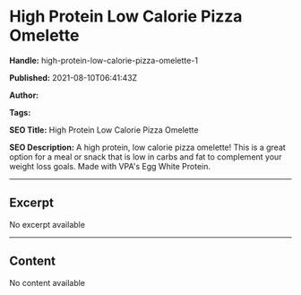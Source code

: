 # High Protein Low Calorie Pizza Omelette

**Handle:** high-protein-low-calorie-pizza-omelette-1

**Published:** 2021-08-10T06:41:43Z

**Author:**  

**Tags:** 

**SEO Title:** High Protein Low Calorie Pizza Omelette

**SEO Description:** A high protein, low calorie pizza omelette! This is a great option for a meal or snack that is low in carbs and fat to complement your weight loss goals. Made with VPA's Egg White Protein.

---

## Excerpt

No excerpt available

---

## Content

No content available

